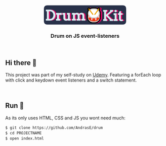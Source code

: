 <br>
<p align="center">
  <a href="https://andrase.github.io/drum/" target="_blank" rel="noopener noreferrer">
  <img src="https://github.com/AndrasE/raw-readme/blob/main/drum-readme-img.png?raw=true" width="260" >
  </a>
</p>
<h3 align="center">
  Drum on JS event-listeners
</h3>

<br>

## Hi there 👋

This project was part of my self-study on <a href="https://www.udemy.com/course/the-complete-web-development-bootcamp" target="_blank" rel="noopener noreferrer">Udemy</a>. Featuring a forEach loop with click and keydown event listeners and a switch statement. 


<br>

## Run 🚀
As its only uses HTML, CSS and JS you wont need much:

```sh
$ git clone https://github.com/AndrasE/drum
$ cd PROJECTNAME
$ open index.html
```

